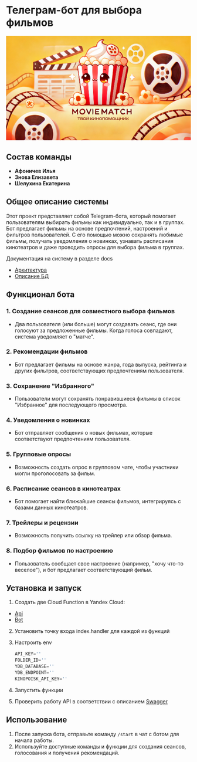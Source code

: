 # Телеграм-бот для выбора фильмов

![Logo](docs/logo.png)

## Состав команды

- **Афоничев Илья**
- **Знова Елизавета**
- **Шелухина Екатерина**

## Общее описание системы

Этот проект представляет собой Telegram-бота, который помогает пользователям выбирать фильмы как индивидуально, так и в группах. Бот предлагает фильмы на основе предпочтений, настроений и фильтров пользователей. С его помощью можно сохранять любимые фильмы, получать уведомления о новинках, узнавать расписания кинотеатров и даже проводить опросы для выбора фильма в группах.

Документация на систему в разделе docs

- [Архитектура](docs/ARCH.md)
- [Описание БД](docs/DB.md)

## Функционал бота

### 1. Создание сеансов для совместного выбора фильмов
- Два пользователя (или больше) могут создавать сеанс, где они голосуют за предложенные фильмы. Когда голоса совпадают, система уведомляет о "матче".

### 2. Рекомендации фильмов
- Бот предлагает фильмы на основе жанра, года выпуска, рейтинга и других фильтров, соответствующих предпочтениям пользователя.

### 3. Сохранение "Избранного"
- Пользователи могут сохранять понравившиеся фильмы в список "Избранное" для последующего просмотра.

### 4. Уведомления о новинках
- Бот отправляет сообщения о новых фильмах, которые соответствуют предпочтениям пользователя.

### 5. Групповые опросы
- Возможность создать опрос в групповом чате, чтобы участники могли проголосовать за фильм.

### 6. Расписание сеансов в кинотеатрах
- Бот помогает найти ближайшие сеансы фильмов, интегрируясь с базами данных кинотеатров.

### 7. Трейлеры и рецензии
- Возможность получить ссылку на трейлер или обзор фильма.

### 8. Подбор фильмов по настроению
- Пользователь сообщает свое настроение (например, "хочу что-то веселое"), и бот предлагает соответствующий фильм.

## Установка и запуск

1. Создать две Cloud Function в Yandex Cloud:
- [Api](https://github.com/eznova/movie-bot/tree/main/api)
- [Bot](https://github.com/eznova/movie-bot/tree/main/bot)
   
2. Установить точку входа index.handler для каждой из функций

3. Настроить env
    ```python
    API_KEY=''
    FOLDER_ID=''
    YDB_DATABASE=''
    YDB_ENDPOINT=''
    KINOPOISK_API_KEY=''
    ```

4. Запустить функции
5. Проверить работу API в соответствии с описанием [Swagger](https://eznova.github.io/movie-bot/)

## Использование

1. После запуска бота, отправьте команду `/start` в чат с ботом для начала работы.
2. Используйте доступные команды и функции для создания сеансов, голосования и получения рекомендаций.
